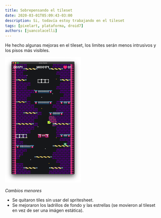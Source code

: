 ```yaml
---
title: Sobrepensando el tileset
date: 2020-03-01T05:09:43-03:00
description: Si, todavía estoy trabajando en el tileset
tags: [pixelart, plataforma, droid7]
authors: [juancolacelli]
---
```


He hecho algunas mejoras en el tileset, los limites serán menos intrusivos y los pisos más visibles.

![Game screenshot](screenshot.png)

*Cambios menores*
- Se quitaron tiles sin usar del spritesheet.
- Se mejoraron los ladrillos de fondo y las estrellas (se movieron al tileset en vez de ser una imágen estática).
